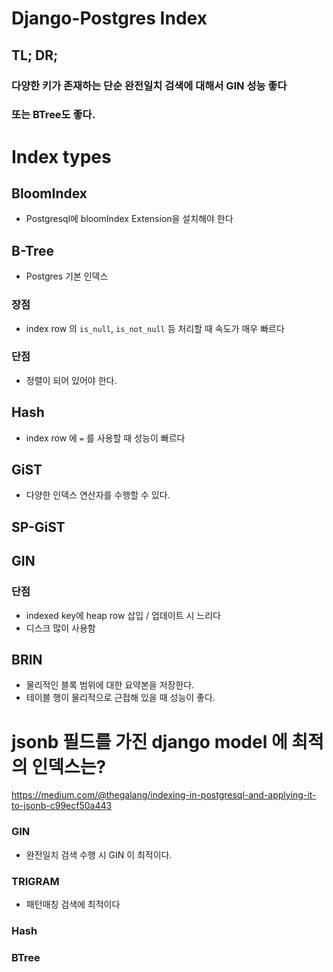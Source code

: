 
# Django-Postgres Index
## TL; DR;
### 다양한 키가 존재하는 단순 완전일치 검색에 대해서 GIN 성능 좋다
### 또는 BTree도 좋다.

# Index types
## BloomIndex

* Postgresql에 bloomIndex Extension을 설치해야 한다
## B-Tree
* Postgres 기본 인덱스
### 장점
* index row 의 `is_null`, `is_not_null` 등 처리할 때 속도가 매우 빠르다
### 단점
* 정렬이 되어 있어야 한다.

## Hash
* index row 에 `=` 를 사용할 때 성능이 빠르다

## GiST
* 다양한 인덱스 연산자를 수행할 수 있다.
## SP-GiST

## GIN
### 단점
* indexed key에 heap row 삽입 / 업데이트 시 느리다
* 디스크 많이 사용함

## BRIN
* 물리적인 블록 범위에 대한 요약본을 저장한다.
* 테이블 행이 물리적으로 근접해 있을 때 성능이 좋다.

# jsonb 필드를 가진 django model 에 최적의 인덱스는?
https://medium.com/@thegalang/indexing-in-postgresql-and-applying-it-to-jsonb-c99ecf50a443
### GIN
* 완전일치 검색 수행 시 GIN 이 최적이다.
### TRIGRAM
* 패턴매칭 검색에 최적이다
### Hash
### BTree





